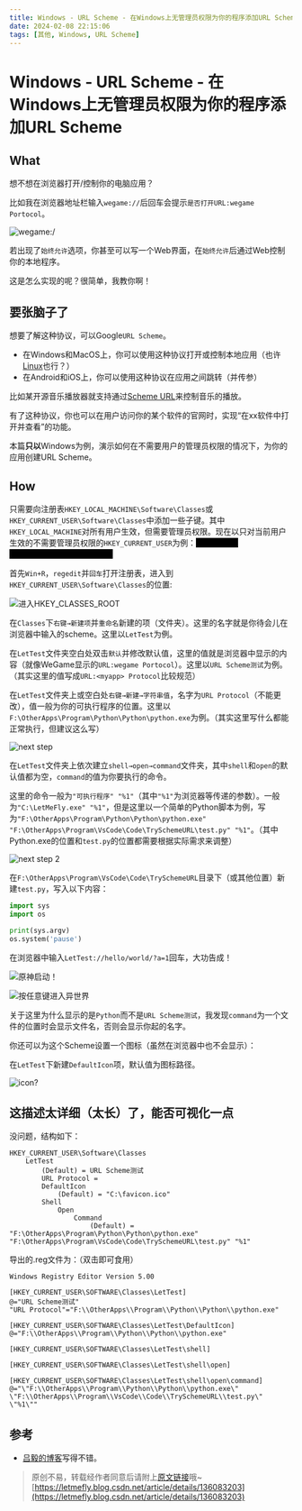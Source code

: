 ```yaml
---
title: Windows - URL Scheme - 在Windows上无管理员权限为你的程序添加URL Scheme
date: 2024-02-08 22:15:06
tags: [其他, Windows, URL Scheme]
---
```


# Windows - URL Scheme - 在Windows上无管理员权限为你的程序添加URL Scheme

## What

想不想在浏览器打开/控制你的电脑应用？

比如我在浏览器地址栏输入```wegame://```后回车会提示```是否打开URL:wegame Portocol```。

![wegame:/](https://cors.tisfy.eu.org/https://img-blog.csdnimg.cn/direct/86380087cf4044cf9414bb8b1e7fd74a.png)

若出现了```始终允许```选项，你甚至可以写一个Web界面，在```始终允许```后通过Web控制你的本地程序。

这是怎么实现的呢？<span title="覆雪之下喜欢说的一句话">很简单，我教你啊！</span>

## 要张脑子了

想要了解这种协议，可以Google```URL Scheme```。

+ 在Windows和MacOS上，你可以使用这种协议打开或控制本地应用（也许[Linux](https://github.com/youssef-attai/linux-custom-url-scheme)也行？）
+ 在Android和iOS上，你可以使用这种协议在应用之间跳转（并传参）

比如<span title="LX Music">某开源音乐播放器</span>就支持通过[Scheme URL](https://lxmusic.toside.cn/desktop/scheme-url)来控制音乐的播放。

有了这种协议，你也可以在用户访问你的某个软件的官网时，实现“在xx软件中打开并查看”的功能。

本篇<b title="主要是安卓苹果我暂时不会">只以</b>Windows为例，演示如何在不需要用户的管理员权限的情况下，为你的应用创建URL Scheme。

## How

只需要向注册表```HKEY_LOCAL_MACHINE\Software\Classes```或```HKEY_CURRENT_USER\Software\Classes```中添加一些子键。其中```HKEY_LOCAL_MACHINE```对所有用户生效，但需要管理员权限。现在以只对当前用户生效的不需要管理员权限的```HKEY_CURRENT_USER```为例：<span title="这两个位置叫“HKEY_CLASSES_ROOT”" style="color: black; background-color: black">(这两个位置叫“HKEY_CLASSES_ROOT”)</span>

首先```Win+R```，```regedit```并```回车```打开注册表，进入到```HKEY_CURRENT_USER\Software\Classes```的位置:

![进入HKEY_CLASSES_ROOT](https://cors.tisfy.eu.org/https://img-blog.csdnimg.cn/direct/4885732667fa42ffb09ca34846010ca0.png)

在```Classes```下```右键→新建项```并```重命名```新建的项（文件夹）。这里的名字就是你待会儿在浏览器中输入的scheme。这里以```LetTest```为例。

在```LetTest```文件夹空白处双击```默认```并修改默认值，这里的值就是浏览器中显示的内容（就像WeGame显示的```URL:wegame Portocol```）。这里以```URL Scheme测试```为例。（其实这里的值写成```URL:<myapp> Protocol```比较规范）

在```LetTest```文件夹上或空白处```右键→新建→字符串值```，名字为```URL Protocol```（不能更改），值一般为你的可执行程序的位置。这里以```F:\OtherApps\Program\Python\Python\python.exe```为例。（其实这里写什么都能正常执行，但建议这么写）

![next step](https://cors.tisfy.eu.org/https://img-blog.csdnimg.cn/direct/4009f365f50947cf8607f4a1fe143b49.png)

在```LetTest```文件夹上依次建立```shell→open→command```文件夹，其中```shell```和```open```的默认值都为空，```command```的值为你要执行的命令。

这里的命令一般为```"可执行程序" "%1"```（其中```"%1"```为浏览器等传递的参数）。一般为```"C:\LetMeFly.exe" "%1"```，但是这里以一个简单的Python脚本为例，写为```"F:\OtherApps\Program\Python\Python\python.exe" "F:\OtherApps\Program\VsCode\Code\TrySchemeURL\test.py" "%1"```。（其中Python.exe的位置和```test.py```的位置都需要根据实际需求来调整）

![next step 2](https://cors.tisfy.eu.org/https://img-blog.csdnimg.cn/direct/55a6bc1432814264a206190c140e02b8.png)

在```F:\OtherApps\Program\VsCode\Code\TrySchemeURL```目录下（或其他位置）新建```test.py```，写入以下内容：

```python
import sys
import os

print(sys.argv)
os.system('pause')
```

在浏览器中输入```LetTest://hello/world/?a=1```回车，大功告成！

![原神启动！](https://cors.tisfy.eu.org/https://img-blog.csdnimg.cn/direct/dfacf91181e74ee7a35cf877e1e3f304.png)

![按任意键进入异世界](https://cors.tisfy.eu.org/https://img-blog.csdnimg.cn/direct/f21c4b246416447ebc04c44c03f67a3e.png)

关于这里为什么显示的是```Python```而不是```URL Scheme测试```，我发现```command```为一个文件的位置时会显示文件名，否则会显示你起的名字。

你还可以为这个Scheme设置一个图标（虽然在浏览器中也不会显示）：

在```LetTest```下新建```DefaultIcon```项，默认值为图标路径。

![icon?](https://cors.tisfy.eu.org/https://img-blog.csdnimg.cn/direct/1d7d73b2ece34f42bb070c11d1362caf.png)

## 这描述太详细（太长）了，能否可视化一点

没问题，结构如下：

```
HKEY_CURRENT_USER\Software\Classes
    LetTest
        (Default) = URL Scheme测试
        URL Protocol = 
        DefaultIcon
            (Default) = "C:\favicon.ico"
        Shell
            Open
                Command
                    (Default) = "F:\OtherApps\Program\Python\Python\python.exe" "F:\OtherApps\Program\VsCode\Code\TrySchemeURL\test.py" "%1"
```

导出的.reg文件为：（双击即可食用）

```regedit
Windows Registry Editor Version 5.00

[HKEY_CURRENT_USER\SOFTWARE\Classes\LetTest]
@="URL Scheme测试"
"URL Protocol"="F:\\OtherApps\\Program\\Python\\Python\\python.exe"

[HKEY_CURRENT_USER\SOFTWARE\Classes\LetTest\DefaultIcon]
@="F:\\OtherApps\\Program\\Python\\Python\\python.exe"

[HKEY_CURRENT_USER\SOFTWARE\Classes\LetTest\shell]

[HKEY_CURRENT_USER\SOFTWARE\Classes\LetTest\shell\open]

[HKEY_CURRENT_USER\SOFTWARE\Classes\LetTest\shell\open\command]
@="\"F:\\OtherApps\\Program\\Python\\Python\\python.exe\" \"F:\\OtherApps\\Program\\VsCode\\Code\\TrySchemeURL\\test.py\" \"%1\""
```

## 参考

+ [吕毅的博客](https://blog.walterlv.com/post/windows-uri-scheme-association.htm)写得不错。

> 原创不易，转载经作者同意后请附上[原文链接](https://blog.tisfy.eu.org/2024/02/08/Other-Windows-URLScheme-Define1URLSchemeForYourApplicationWithoutUACOnWindows/)哦~
> [https://letmefly.blog.csdn.net/article/details/136083203](https://letmefly.blog.csdn.net/article/details/136083203)

